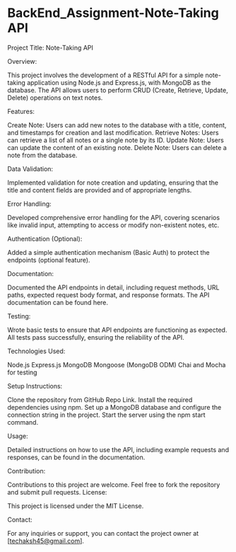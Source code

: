 # BackEnd_Assignment-Note-Taking API
 
Project Title: Note-Taking API

Overview:

This project involves the development of a RESTful API for a simple note-taking application using Node.js and Express.js, with MongoDB as the database.
The API allows users to perform CRUD (Create, Retrieve, Update, Delete) operations on text notes.

Features:

Create Note: Users can add new notes to the database with a title, content, and timestamps for creation and last modification.
Retrieve Notes: Users can retrieve a list of all notes or a single note by its ID.
Update Note: Users can update the content of an existing note.
Delete Note: Users can delete a note from the database.

Data Validation:

Implemented validation for note creation and updating, ensuring that the title and content fields are provided and of appropriate lengths.

Error Handling:

Developed comprehensive error handling for the API, covering scenarios like invalid input, attempting to access or modify non-existent notes, etc.

Authentication (Optional):

Added a simple authentication mechanism (Basic Auth) to protect the endpoints (optional feature).

Documentation:

Documented the API endpoints in detail, including request methods, URL paths, expected request body format, and response formats.
The API documentation can be found here.

Testing:

Wrote basic tests to ensure that API endpoints are functioning as expected.
All tests pass successfully, ensuring the reliability of the API.

Technologies Used:

Node.js
Express.js
MongoDB
Mongoose (MongoDB ODM)
Chai and Mocha for testing

Setup Instructions:

Clone the repository from GitHub Repo Link.
Install the required dependencies using npm.
Set up a MongoDB database and configure the connection string in the project.
Start the server using the npm start command.

Usage:

Detailed instructions on how to use the API, including example requests and responses, can be found in the documentation.

Contribution:

Contributions to this project are welcome. Feel free to fork the repository and submit pull requests.
License:

This project is licensed under the MIT License.

Contact:

For any inquiries or support, you can contact the project owner at [techaksh45@gmail.com].
